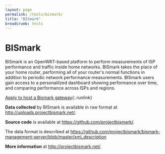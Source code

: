 ```yaml
---
layout: page
permalink: /tools/bismark/
title: "BISmark"
breadcrumb: tests
---
```


# BISmark

BISmark is an OpenWRT-based platform to perform measurements of ISP performance and traffic inside home networks. BISmark takes the place of your home router, performing all of your router's normal functions in addition to periodic network performance measurements. BISmark users gain access to a personalilzed dashboard showing performance over time, and comparing performance across ISPs and regions.

[Apply to host a Bismark gateway](http://projectbismark.net/signup.html){:.runlink}

**Data collected** by BISmark is available in raw format at <http://uploads.projectbismark.net/>.

**Source code** is available at <https://github.com/projectbismark/>.

The data format is described at <https://github.com/projectbismark/bismark-management-server/blob/master/xml_description>

**More information** at <http://projectbismark.net/>.